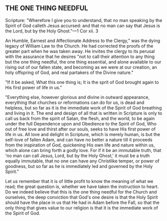 ## THE ONE THING NEEDFUL ##

Scripture: "Wherefore I give you to understand, that no man speaking by the Spirit of God calleth Jesus accursed: and that no man can say that Jesus is the Lord, but by the Holy Ghost."—1 Cor xii. 3



An Humble, Earnest and Affectionate Address to the Clergy," was the dying legacy of William Law to the Church. He had corrected the proofs of the greater part when he was taken away. He invites the clergy to its perusal with the assurance that he desires "not to call their attention to any thing but the one thing needful, the one thing essential, and alone available to our rising out of our fallen state, and becoming as we were at our creation, an holy offspring of God, and real partakers of the Divine nature."



"If it be asked, What this one thing is; It is the sprit of God brought again to His first power of life in us."



"Everything else, however glorious and divine in outward appearance, everything that churches or reformations can do for us, is dead and helpless, but so far as it is the immediate work of the Spirit of God breathing and living in it. The end and design of all that is written in Scripture is only to call us back from the spirit of Satan, the flesh, and the world, to be again under the full Dependence upon and Obedience to the Spirit of God, Who out of free love and thirst after our souls, seeks to have His first power of life in us. All love and delight in Scripture, which is merely human, is but the self-love of fallen Adam, and can have no better a nature till it proceeds from the inspiration of God, quickening His own life and nature within us, which alone can bring forth a godly love. For if it be an immutable truth, that 'no man can call Jesus, Lord, but by the Holy Ghost,' it must be a truth equally immutable, that no one can have any Christlike temper, or power of goodness, but so far as he is immediately led and governed by the Holy Spirit."



Let us remember that it is of little profit to know the meaning of what we read; the great question is, whether we have taken the instruction to heart. Do we indeed believe that this is the one thing needful for the Church and ourselves, the deep conviction that God's one desire is that the Holy Spirit should have the place in us that He had in Adam before the Fall, so that the only thing that gives value to our religion is that it is the immediate work of the Spirit of God.

